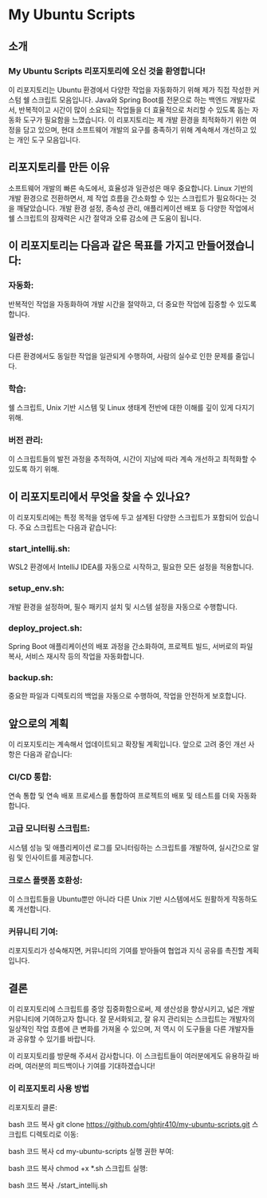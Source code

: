# My Ubuntu Scripts
## 소개
### My Ubuntu Scripts 리포지토리에 오신 것을 환영합니다! 
이 리포지토리는 Ubuntu 환경에서 다양한 작업을 자동화하기 위해 제가 직접 작성한 커스텀 쉘 스크립트 모음입니다. Java와 Spring Boot를 전문으로 하는 백엔드 개발자로서, 반복적이고 시간이 많이 소요되는 작업들을 더 효율적으로 처리할 수 있도록 돕는 자동화 도구가 필요함을 느꼈습니다. 이 리포지토리는 제 개발 환경을 최적화하기 위한 여정을 담고 있으며, 현대 소프트웨어 개발의 요구를 충족하기 위해 계속해서 개선하고 있는 개인 도구 모음입니다.

## 리포지토리를 만든 이유
소프트웨어 개발의 빠른 속도에서, 효율성과 일관성은 매우 중요합니다. Linux 기반의 개발 환경으로 전환하면서, 제 작업 흐름을 간소화할 수 있는 스크립트가 필요하다는 것을 깨달았습니다. 개발 환경 설정, 종속성 관리, 애플리케이션 배포 등 다양한 작업에서 쉘 스크립트의 잠재력은 시간 절약과 오류 감소에 큰 도움이 됩니다.

## 이 리포지토리는 다음과 같은 목표를 가지고 만들어졌습니다:

### 자동화: 
반복적인 작업을 자동화하여 개발 시간을 절약하고, 더 중요한 작업에 집중할 수 있도록 합니다.
### 일관성: 
다른 환경에서도 동일한 작업을 일관되게 수행하여, 사람의 실수로 인한 문제를 줄입니다.
### 학습: 
쉘 스크립트, Unix 기반 시스템 및 Linux 생태계 전반에 대한 이해를 깊이 있게 다지기 위해.
### 버전 관리: 
이 스크립트들의 발전 과정을 추적하여, 시간이 지남에 따라 계속 개선하고 최적화할 수 있도록 하기 위해.

## 이 리포지토리에서 무엇을 찾을 수 있나요?
이 리포지토리에는 특정 목적을 염두에 두고 설계된 다양한 스크립트가 포함되어 있습니다. 주요 스크립트는 다음과 같습니다:

### start_intellij.sh: 
WSL2 환경에서 IntelliJ IDEA를 자동으로 시작하고, 필요한 모든 설정을 적용합니다.
### setup_env.sh: 
개발 환경을 설정하며, 필수 패키지 설치 및 시스템 설정을 자동으로 수행합니다.
### deploy_project.sh: 
Spring Boot 애플리케이션의 배포 과정을 간소화하여, 프로젝트 빌드, 서버로의 파일 복사, 서비스 재시작 등의 작업을 자동화합니다.
### backup.sh: 
중요한 파일과 디렉토리의 백업을 자동으로 수행하여, 작업을 안전하게 보호합니다.

## 앞으로의 계획
이 리포지토리는 계속해서 업데이트되고 확장될 계획입니다. 앞으로 고려 중인 개선 사항은 다음과 같습니다:

### CI/CD 통합: 
연속 통합 및 연속 배포 프로세스를 통합하여 프로젝트의 배포 및 테스트를 더욱 자동화합니다.
### 고급 모니터링 스크립트: 
시스템 성능 및 애플리케이션 로그를 모니터링하는 스크립트를 개발하여, 실시간으로 알림 및 인사이트를 제공합니다.
### 크로스 플랫폼 호환성: 
이 스크립트들을 Ubuntu뿐만 아니라 다른 Unix 기반 시스템에서도 원활하게 작동하도록 개선합니다.
### 커뮤니티 기여: 
리포지토리가 성숙해지면, 커뮤니티의 기여를 받아들여 협업과 지식 공유를 촉진할 계획입니다.

## 결론
이 리포지토리에 스크립트를 중앙 집중화함으로써, 제 생산성을 향상시키고, 넓은 개발 커뮤니티에 기여하고자 합니다. 잘 문서화되고, 잘 유지 관리되는 스크립트는 개발자의 일상적인 작업 흐름에 큰 변화를 가져올 수 있으며, 저 역시 이 도구들을 다른 개발자들과 공유할 수 있기를 바랍니다.

이 리포지토리를 방문해 주셔서 감사합니다. 이 스크립트들이 여러분에게도 유용하길 바라며, 여러분의 피드백이나 기여를 기대하겠습니다!

### 이 리포지토리 사용 방법
리포지토리 클론:

bash
코드 복사
git clone https://github.com/ghtjr410/my-ubuntu-scripts.git
스크립트 디렉토리로 이동:

bash
코드 복사
cd my-ubuntu-scripts
실행 권한 부여:

bash
코드 복사
chmod +x *.sh
스크립트 실행:

bash
코드 복사
./start_intellij.sh
